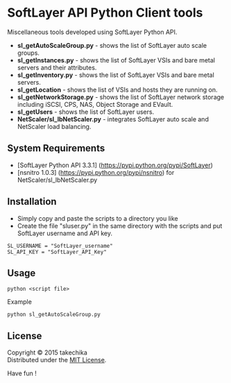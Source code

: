 SoftLayer API Python Client tools
=================================

Miscellaneous tools developed using SoftLayer Python API.

- **sl_getAutoScaleGroup.py** - shows the list of SoftLayer auto scale groups.
- **sl_getInstances.py** - shows the list of SoftLayer VSIs and bare metal servers and their attributes.
- **sl_getInventory.py** - shows the list of SoftLayer VSIs and bare metal servers.
- **sl_getLocation** - shows the list of VSIs and hosts they are running on.
- **sl_getNetworkStorage.py** - shows the list of SoftLayer network storage including iSCSI, CPS, NAS, Object Storage and EVault.
- **sl_getUsers** - shows the list of SoftLayer users.
- **NetScaler/sl_lbNetScaler.py** - integrates SoftLayer auto scale and NetScaler load balancing.


System Requirements
-------------------

- [SoftLayer Python API 3.3.1] (https://pypi.python.org/pypi/SoftLayer)
- [nsnitro 1.0.3] (https://pypi.python.org/pypi/nsnitro) for NetScaler/sl_lbNetScaler.py


Installation
------------

- Simply copy and paste the scripts to a directory you like
- Create the file "sluser.py" in the same directory with the scripts and put SoftLayer username and API key.

```
SL_USERNAME = "SoftLayer_username"
SL_API_KEY = "SoftLayer_API_Key"
```


Usage
-----

```
python <script file>
```

Example

```
python sl_getAutoScaleGroup.py
```


License 
-------
Copyright &copy; 2015 takechika  
Distributed under the [MIT License][mit].

[MIT]: http://www.opensource.org/licenses/mit-license.php

Have fun !
